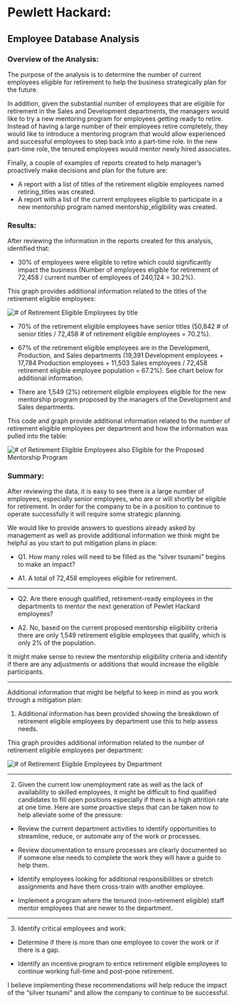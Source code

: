 # Pewlett Hackard:

## Employee Database Analysis

### Overview of the Analysis:

The purpose of the analysis is to determine the number of current employees eligible for retirement to help the business strategically plan for the future. 

In addition, given the substantial number of employees that are eligible for retirement in the Sales and Development departments, the managers would like to try a new mentoring program for employees getting ready to retire.  Instead of having a large number of their employees retire completely, they would like to introduce a mentoring program that would allow experienced and successful employees to step back into a part-time role.  In the new part-time role, the tenured employees would mentor newly hired associates.

Finally, a couple of examples of reports created to help manager’s proactively make decisions and plan for the future are:

-	A report with a list of titles of the retirement eligible employees named retiring_titles was created.
-	A report with a list of the current employees eligible to participate in a new mentorship program named mentorship_eligibility was created.


### Results: 

After reviewing the information in the reports created for this analysis, identified that:

-	30% of employees were eligible to retire which could significantly impact the business (Number of employees eligible for retirement of 72,458 / current number of employees of 240,124 = 30.2%).  

This graph provides additional information related to the titles of the retirement eligible employees:

![# of Retirement Eligible Employees by title](https://user-images.githubusercontent.com/99366022/166094938-e30e384c-e979-42f9-a5e5-4a487a359d2d.png)

-	70% of the retirement eligible employees have senior titles (50,842 # of senior titles / 72,458 # of retirement eligible employees = 70.2%). 

-	67% of the retirement eligible employees are in the Development, Production, and Sales departments (19,391 Development employees + 17,784 Production employees + 11,503 Sales employees / 72,458 retirement eligible employee population = 67.2%).  See chart below for additional information.

-	There are 1,549 (2%) retirement eligible employees eligible for the new mentorship program proposed by the managers of the Development and Sales departments.

This code and graph provide additional information related to the number of retirement eligible employees per department and how the information was pulled into the table:

![# of Retirement Eligible Employees also Eligible for the Proposed Mentorship Program](https://user-images.githubusercontent.com/99366022/166094966-409b21f6-7108-448b-a61c-cd0d7579c90d.png)

### Summary:

After reviewing the data, it is easy to see there is a large number of employees, especially senior employees, who are or will shortly be eligible for retirement.  In order for the company to be in a position to continue to operate successfully it will require some strategic planning.  

We would like to provide answers to questions already asked by management as well as provide additional information we think might be helpful as you start to put mitigation plans in place:

- Q1. How many roles will need to be filled as the “silver tsunami” begins to make an impact?

- A1. A total of 72,458 employees eligible for retirement.

------------------------------------------------------------------

- Q2. Are there enough qualified, retirement-ready employees in the departments to mentor the next generation of Pewlet Hackard employees?

- A2. No, based on the current proposed mentorship eligibility criteria there are only 1,549 retirement eligible employees that qualify, which is only 2% of the population.  

It might make sense to review the mentorship eligibility criteria and identify if there are any adjustments or additions that would increase the eligible participants.

------------------------------------------------------------------

Additional information that might be helpful to keep in mind as you work through a mitigation plan:

1.	Additional information has been provided showing the breakdown of retirement eligible employees by department use this to help assess needs.  

This graph provides additional information related to the number of retirement eligible employees per department:

![# of Retirement Eligible Employees by Department](https://user-images.githubusercontent.com/99366022/166094982-f5b6e2e4-b645-4122-811c-b98fa5ef2d3f.png)

------------------------------------------------------------------

 2.	Given the current low unemployment rate as well as the lack of availability to skilled employees, it might be difficult to find qualified candidates to fill open positions especially if there is a high attrition rate at one time.  Here are some proactive steps that can be taken now to help alleviate some of the pressure:

-	Review the current department activities to identify opportunities to streamline, reduce, or automate any of the work or processes.  

-	Review documentation to ensure processes are clearly documented so if someone else needs to complete the work they will have a guide to help them.

-	Identify employees looking for additional responsibilities or stretch assignments and have them cross-train with another employee.
-	Implement a program where the tenured (non-retirement eligible) staff mentor employees that are newer to the department.

------------------------------------------------------------------

3.	Identify critical employees and work:

-	Determine if there is more than one employee to cover the work or if there is a gap.

-	Identify an incentive program to entice retirement eligible employees to continue working full-time and post-pone retirement.

I believe implementing these recommendations will help reduce the impact of the “silver tsunami” and allow the company to continue to be successful. 
